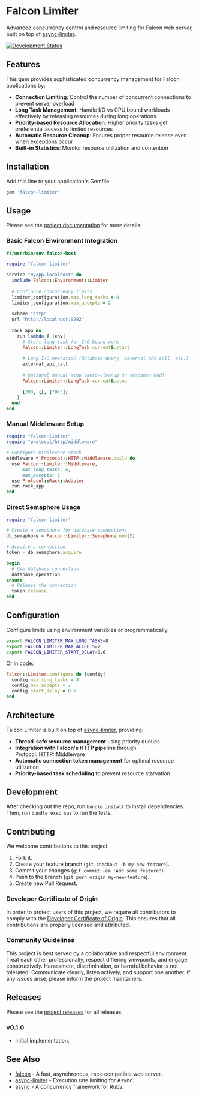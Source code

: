 # Falcon Limiter

Advanced concurrency control and resource limiting for Falcon web server, built on top of [async-limiter](https://github.com/socketry/async-limiter).

[![Development Status](https://github.com/socketry/falcon-limiter/workflows/Test/badge.svg)](https://github.com/socketry/falcon-limiter/actions?workflow=Test)

## Features

This gem provides sophisticated concurrency management for Falcon applications by:

  - **Connection Limiting**: Control the number of concurrent connections to prevent server overload
  - **Long Task Management**: Handle I/O vs CPU bound workloads effectively by releasing resources during long operations
  - **Priority-based Resource Allocation**: Higher priority tasks get preferential access to limited resources
  - **Automatic Resource Cleanup**: Ensures proper resource release even when exceptions occur
  - **Built-in Statistics**: Monitor resource utilization and contention

## Installation

Add this line to your application's Gemfile:

``` ruby
gem 'falcon-limiter'
```

## Usage

Please see the [project documentation](https://socketry.github.io/falcon-limiter/) for more details.

### Basic Falcon Environment Integration

``` ruby
#!/usr/bin/env falcon-host

require "falcon-limiter"

service "myapp.localhost" do
  include Falcon::Environment::Limiter
  
  # Configure concurrency limits
  limiter_configuration.max_long_tasks = 8
  limiter_configuration.max_accepts = 2
  
  scheme "http"
  url "http://localhost:9292"
  
  rack_app do
    run lambda { |env|
      # Start long task for I/O bound work
      Falcon::Limiter::LongTask.current&.start
      
      # Long I/O operation (database query, external API call, etc.)
      external_api_call
      
      # Optional manual stop (auto-cleanup on response end)
      Falcon::Limiter::LongTask.current&.stop
      
      [200, {}, ["OK"]]
    }
  end
end
```

### Manual Middleware Setup

``` ruby
require "falcon-limiter"
require "protocol/http/middleware"

# Configure middleware stack
middleware = Protocol::HTTP::Middleware.build do
  use Falcon::Limiter::Middleware, 
      max_long_tasks: 4,
      max_accepts: 2
  use Protocol::Rack::Adapter
  run rack_app
end
```

### Direct Semaphore Usage

``` ruby
require "falcon-limiter"

# Create a semaphore for database connections
db_semaphore = Falcon::Limiter::Semaphore.new(5)

# Acquire a connection
token = db_semaphore.acquire

begin
  # Use database connection
  database_operation
ensure
  # Release the connection
  token.release
end
```

## Configuration

Configure limits using environment variables or programmatically:

``` bash
export FALCON_LIMITER_MAX_LONG_TASKS=8
export FALCON_LIMITER_MAX_ACCEPTS=2
export FALCON_LIMITER_START_DELAY=0.6
```

Or in code:

``` ruby
Falcon::Limiter.configure do |config|
  config.max_long_tasks = 8
  config.max_accepts = 2
  config.start_delay = 0.6
end
```

## Architecture

Falcon Limiter is built on top of [async-limiter](https://github.com/socketry/async-limiter), providing:

  - **Thread-safe resource management** using priority queues
  - **Integration with Falcon's HTTP pipeline** through Protocol::HTTP::Middleware
  - **Automatic connection token management** for optimal resource utilization
  - **Priority-based task scheduling** to prevent resource starvation

## Development

After checking out the repo, run `bundle install` to install dependencies. Then, run `bundle exec sus` to run the tests.

## Contributing

We welcome contributions to this project.

1.  Fork it.
2.  Create your feature branch (`git checkout -b my-new-feature`).
3.  Commit your changes (`git commit -am 'Add some feature'`).
4.  Push to the branch (`git push origin my-new-feature`).
5.  Create new Pull Request.

### Developer Certificate of Origin

In order to protect users of this project, we require all contributors to comply with the [Developer Certificate of Origin](https://developercertificate.org/). This ensures that all contributions are properly licensed and attributed.

### Community Guidelines

This project is best served by a collaborative and respectful environment. Treat each other professionally, respect differing viewpoints, and engage constructively. Harassment, discrimination, or harmful behavior is not tolerated. Communicate clearly, listen actively, and support one another. If any issues arise, please inform the project maintainers.

## Releases

Please see the [project releases](https://socketry.github.io/falcon-limiter/releases/index) for all releases.

### v0.1.0

  - Initial implementation.

## See Also

  - [falcon](https://github.com/socketry/falcon) - A fast, asynchronous, rack-compatible web server.
  - [async-limiter](https://github.com/socketry/async-limiter) - Execution rate limiting for Async.
  - [async](https://github.com/socketry/async) - A concurrency framework for Ruby.
